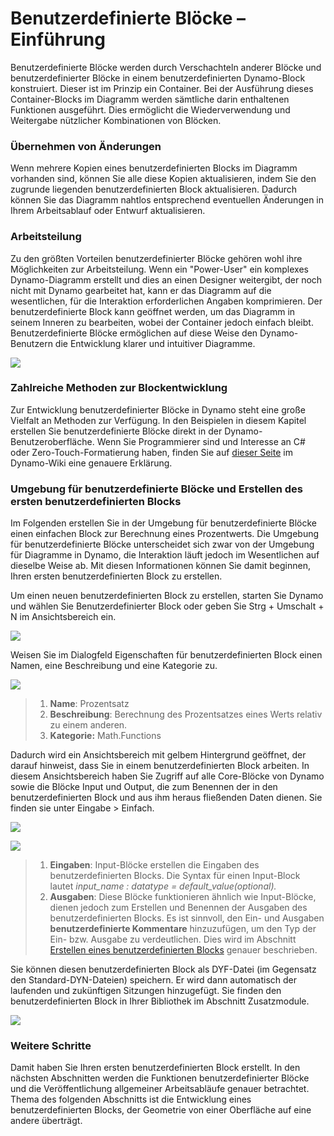 # Benutzerdefinierte Blöcke – Einführung

Benutzerdefinierte Blöcke werden durch Verschachteln anderer Blöcke und benutzerdefinierter Blöcke in einem benutzerdefinierten Dynamo-Block konstruiert. Dieser ist im Prinzip ein Container. Bei der Ausführung dieses Container-Blocks im Diagramm werden sämtliche darin enthaltenen Funktionen ausgeführt. Dies ermöglicht die Wiederverwendung und Weitergabe nützlicher Kombinationen von Blöcken.

### Übernehmen von Änderungen

Wenn mehrere Kopien eines benutzerdefinierten Blocks im Diagramm vorhanden sind, können Sie alle diese Kopien aktualisieren, indem Sie den zugrunde liegenden benutzerdefinierten Block aktualisieren. Dadurch können Sie das Diagramm nahtlos entsprechend eventuellen Änderungen in Ihrem Arbeitsablauf oder Entwurf aktualisieren.

### Arbeitsteilung

Zu den größten Vorteilen benutzerdefinierter Blöcke gehören wohl ihre Möglichkeiten zur Arbeitsteilung. Wenn ein "Power-User" ein komplexes Dynamo-Diagramm erstellt und dies an einen Designer weitergibt, der noch nicht mit Dynamo gearbeitet hat, kann er das Diagramm auf die wesentlichen, für die Interaktion erforderlichen Angaben komprimieren. Der benutzerdefinierte Block kann geöffnet werden, um das Diagramm in seinem Inneren zu bearbeiten, wobei der Container jedoch einfach bleibt. Benutzerdefinierte Blöcke ermöglichen auf diese Weise den Dynamo-Benutzern die Entwicklung klarer und intuitiver Diagramme.

![](<../images/6-1/1/custom node intro - work sharing 01.jpg>)

### Zahlreiche Methoden zur Blockentwicklung

Zur Entwicklung benutzerdefinierter Blöcke in Dynamo steht eine große Vielfalt an Methoden zur Verfügung. In den Beispielen in diesem Kapitel erstellen Sie benutzerdefinierte Blöcke direkt in der Dynamo-Benutzeroberfläche. Wenn Sie Programmierer sind und Interesse an C# oder Zero-Touch-Formatierung haben, finden Sie auf [dieser Seite](https://github.com/DynamoDS/Dynamo/wiki/How-To-Create-Your-Own-Nodes) im Dynamo-Wiki eine genauere Erklärung.

### Umgebung für benutzerdefinierte Blöcke und Erstellen des ersten benutzerdefinierten Blocks

Im Folgenden erstellen Sie in der Umgebung für benutzerdefinierte Blöcke einen einfachen Block zur Berechnung eines Prozentwerts. Die Umgebung für benutzerdefinierte Blöcke unterscheidet sich zwar von der Umgebung für Diagramme in Dynamo, die Interaktion läuft jedoch im Wesentlichen auf dieselbe Weise ab. Mit diesen Informationen können Sie damit beginnen, Ihren ersten benutzerdefinierten Block zu erstellen.

Um einen neuen benutzerdefinierten Block zu erstellen, starten Sie Dynamo und wählen Sie Benutzerdefinierter Block oder geben Sie Strg + Umschalt + N im Ansichtsbereich ein.

![](<../images/6-1/1/custom node intro - custom node environment 01.jpg>)

Weisen Sie im Dialogfeld Eigenschaften für benutzerdefinierten Block einen Namen, eine Beschreibung und eine Kategorie zu.

![](<../images/6-1/1/custom node intro - custom node environment 02.jpg>)

> 1. **Name**: Prozentsatz
> 2. **Beschreibung**: Berechnung des Prozentsatzes eines Werts relativ zu einem anderen.
> 3. **Kategorie:** Math.Functions

Dadurch wird ein Ansichtsbereich mit gelbem Hintergrund geöffnet, der darauf hinweist, dass Sie in einem benutzerdefinierten Block arbeiten. In diesem Ansichtsbereich haben Sie Zugriff auf alle Core-Blöcke von Dynamo sowie die Blöcke Input und Output, die zum Benennen der in den benutzerdefinierten Block und aus ihm heraus fließenden Daten dienen. Sie finden sie unter Eingabe > Einfach.

![](<../images/6-1/1/custom node intro - custom node environment 03.jpg>)

![](<../images/6-1/1/custom node intro - custom node environment 04.jpg>)

> 1. **Eingaben**: Input-Blöcke erstellen die Eingaben des benutzerdefinierten Blocks. Die Syntax für einen Input-Block lautet _input\_name : datatype = default\_value(optional)._
> 2. **Ausgaben**: Diese Blöcke funktionieren ähnlich wie Input-Blöcke, dienen jedoch zum Erstellen und Benennen der Ausgaben des benutzerdefinierten Blocks. Es ist sinnvoll, den Ein- und Ausgaben **benutzerdefinierte Kommentare** hinzuzufügen, um den Typ der Ein- bzw. Ausgabe zu verdeutlichen. Dies wird im Abschnitt [Erstellen eines benutzerdefinierten Blocks](2-creating.md) genauer beschrieben.

Sie können diesen benutzerdefinierten Block als DYF-Datei (im Gegensatz den Standard-DYN-Dateien) speichern. Er wird dann automatisch der laufenden und zukünftigen Sitzungen hinzugefügt. Sie finden den benutzerdefinierten Block in Ihrer Bibliothek im Abschnitt Zusatzmodule.

![](<../images/6-1/1/custom node intro - custom node environment 05.jpg>)

### Weitere Schritte

Damit haben Sie Ihren ersten benutzerdefinierten Block erstellt. In den nächsten Abschnitten werden die Funktionen benutzerdefinierter Blöcke und die Veröffentlichung allgemeiner Arbeitsabläufe genauer betrachtet. Thema des folgenden Abschnitts ist die Entwicklung eines benutzerdefinierten Blocks, der Geometrie von einer Oberfläche auf eine andere überträgt.
